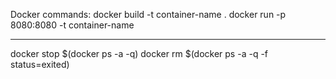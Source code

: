 Docker commands:
docker build -t container-name .
docker run -p 8080:8080 -t container-name

***
docker stop $(docker ps -a -q)
docker rm $(docker ps -a -q -f status=exited)
